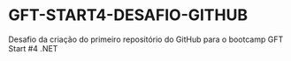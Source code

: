 # GFT-START4-DESAFIO-GITHUB
Desafio da criação do primeiro repositório do GitHub para o bootcamp GFT Start #4 .NET
